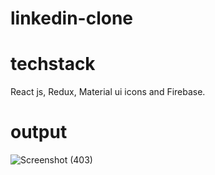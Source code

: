 # linkedin-clone

 # techstack 
  React js, Redux, Material ui icons and Firebase. 


# output




![Screenshot (403)](https://user-images.githubusercontent.com/75328802/222884974-8257c724-0a0c-4ce6-bb4d-932f993ba152.png)
